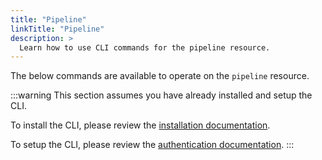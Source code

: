 ```yaml
---
title: "Pipeline"
linkTitle: "Pipeline"
description: >
  Learn how to use CLI commands for the pipeline resource.
---
```


The below commands are available to operate on the `pipeline` resource.

:::warning
This section assumes you have already installed and setup the CLI.

To install the CLI, please review the [installation documentation](/docs/reference/cli/install.md).

To setup the CLI, please review the [authentication documentation](/docs/reference/cli/authentication.md).
:::
